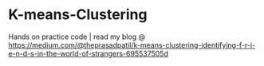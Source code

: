 # K-means-Clustering
Hands on practice code  | read my blog @ https://medium.com/@theprasadpatil/k-means-clustering-identifying-f-r-i-e-n-d-s-in-the-world-of-strangers-695537505d
